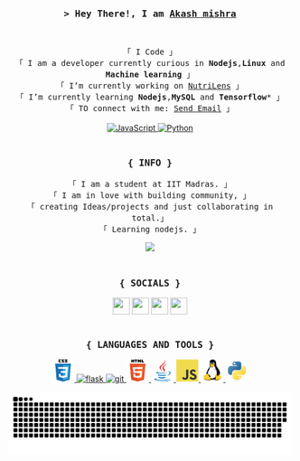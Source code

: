 <!DOCTYPE html>

<h3 align="center">
        <samp>&gt; Hey There!, I am
                <b><a target="_blank" href="https://github.com/mak650650">Akash mishra</a></b>
        </samp>
</h3>


<br/>
<p align="center">
        <!-- Organisation  -->
        <samp>
                「 I Code 」
                <br>
                「 I am a developer currently curious in <b>Nodejs</b>,<b>Linux</b> and  <b>Machine learning</b> 」
                <br>
                「 I’m currently working on <a href="https://github.com/OpenSquad-community/Nutrilens">NutriLens</a> 」
                <br>
                「  I’m currently learning <b>Nodejs</b>,<b>MySQL</b> and <b>Tensorflow</b>* 」
                <br>
                「 TO connect with me: <a href = "mailto: mak650650@gmail.com">Send Email</a>  」
        </samp>
       <br><br>
        <!-- Programming Languages -->
        <!-- Code logo -->
        <!--<a href="https://github.com/ShahriarShafin?tab=repositories" target="_blank"><img alt="Code"
                        src="https://img.shields.io/badge/-code-000000?style=flat-square&logo=Plex&logoColor=white">
        </a>-->
        <!-- HTML -->
        <!--<a href="https://github.com/ShahriarShafin?tab=repositories" target="_blank"><img alt="HTML"
                        src="https://img.shields.io/badge/-HTML-E34F26?style=flat-square&logo=HTML5&logoColor=white">
        </a>-->
        <!-- CSS  -->
        <!--<a href="https://github.com/ShahriarShafin?tab=repositories" target="_blank"><img alt="CSS"
                        src="https://img.shields.io/badge/-CSS-1572B6?style=flat-square&logo=CSS3&logoColor=white">
        </a>-->
        <!-- JavaScript -->
        <a href="https://github.com/mak650650?tab=repositories" target="_blank"><img alt="JavaScript"
                        src="https://img.shields.io/badge/-JavaScript-F7DF1E?style=flat-square&logo=JavaScript&logoColor=white">
        </a>
        <!-- Python -->
        <a href="https://github.com/mak650650?tab=repositories" target="_blank"><img alt="Python"
                        src="https://img.shields.io/badge/-Python-3776AB?style=flat-square&logo=Python&logoColor=white">
        </a>
        <!-- C++ -->
        <!--<a href="https://github.com/ShahriarShafin?tab=repositories" target="_blank"><img alt="C++"
                        src="https://img.shields.io/badge/-C++-9b3675?style=flat-square&logo=C%2B%2B&logoColor=white">
        </a>-->
        <!-- Arduino -->
        <!--<a href="https://github.com/ShahriarShafin?tab=repositories" target="_blank"><img alt="Arduino"
                        src="https://img.shields.io/badge/-Arduino-00979D?style=flat-square&logo=Arduino&logoColor=white">
        </a>-->
</p>
<h3 align="center" >
        <!-- Organisation  -->
        <samp>
            <br/>
            <b>{ INFO }</b> 
        </samp> 
 </h3>

 <p align="center">
        <samp>
            「  I am a student at IIT Madras. 」
            <br/>
            「   I am in love with  building community,  」
            <br/>
            「 creating Ideas/projects and  just collaborating in total.」
            <br/>
            「 Learning nodejs.</b> 」
            <br/>
       <samp>
</p>

<div width="1200", align="center">
  
  <a href="https://git.io/streak-stats"><img src="https://github-readme-streak-stats.herokuapp.com?user=mak650650&theme=radical&date_format=j%2Fn%5B%2FY%5D"/></a></li>
      </a>

</div>
<h3 align="center">
        <samp>
                <br/>
        { SOCIALS }
                <br/>
        </samp>
</h3>


<p align="center">       
<!--Email-->
<a href="mailto:mak650650@gmail.com" target="blank"><img align="center" src="https://github.com/mak650650/mak650650/blob/30870b4b33d2ca5533081456ab2f81257c119d33/Email.png" title = "Twitter" alt="" width="30" height="30" /></a>
<!--Linkedin-->       
<a href="https://www.linkedin.com/in/akash-mishra-2892a7260/" target="blank"><img align="center" src="https://github.com/mak650650/mak650650/blob/e3707632d15fd0c3ab973caeb00a56e3bb91e07d/Linkedin.png" title = "Twitter" alt="" width="30" height="30" /></a>
<!--Instagram-->        
<a href="https://instagram.com/mak650650" target="blank"><img align="center" src="https://github.com/mak650650/mak650650/blob/e3707632d15fd0c3ab973caeb00a56e3bb91e07d/Instagram.png" title = "Twitter" alt="" width="30" height="30" /></a>
 <!--Twitter-->       
<a href="https://twitter.com/mak650650" target="blank"><img align="center" src="https://github.com/mak650650/mak650650/blob/e3707632d15fd0c3ab973caeb00a56e3bb91e07d/Twitter.png" title = "Twitter" alt="" width="30" height="30" /></a>       
 </p> 

 
 <h3 align="center">
        <samp>
                <br/>
        { LANGUAGES AND TOOLS }
                <br/>
        </samp>
</h3>
  
<p align="center"> <a href="https://www.w3schools.com/css/" target="_blank" rel="noreferrer"> <img src="https://raw.githubusercontent.com/devicons/devicon/master/icons/css3/css3-original-wordmark.svg" alt="css3" width="40" height="40"/> </a> <a href="https://flask.palletsprojects.com/" target="_blank" rel="noreferrer"> <img src="https://www.vectorlogo.zone/logos/pocoo_flask/pocoo_flask-icon.svg" alt="flask" width="40" height="40"/> </a> <a href="https://git-scm.com/" target="_blank" rel="noreferrer"> <img src="https://www.vectorlogo.zone/logos/git-scm/git-scm-icon.svg" alt="git" width="40" height="40"/> </a> <a href="https://www.w3.org/html/" target="_blank" rel="noreferrer"> <img src="https://raw.githubusercontent.com/devicons/devicon/master/icons/html5/html5-original-wordmark.svg" alt="html5" width="40" height="40"/> </a> <a href="https://www.java.com" target="_blank" rel="noreferrer"> <img src="https://raw.githubusercontent.com/devicons/devicon/master/icons/java/java-original.svg" alt="java" width="40" height="40"/> </a> <a href="https://developer.mozilla.org/en-US/docs/Web/JavaScript" target="_blank" rel="noreferrer"> <img src="https://raw.githubusercontent.com/devicons/devicon/master/icons/javascript/javascript-original.svg" alt="javascript" width="40" height="40"/> </a> <a href="https://www.linux.org/" target="_blank" rel="noreferrer"> <img src="https://raw.githubusercontent.com/devicons/devicon/master/icons/linux/linux-original.svg" alt="linux" width="40" height="40"/> </a> <a href="https://www.python.org" target="_blank" rel="noreferrer"> <img src="https://raw.githubusercontent.com/devicons/devicon/master/icons/python/python-original.svg" alt="python" width="40" height="40"/> </a> </p>
</p>

![stat gif](https://raw.githubusercontent.com/mishmanners/MishManners/87095ecb62158808cea9169066a71c2c36e430e1/github-contribution-grid-snake.svg)
